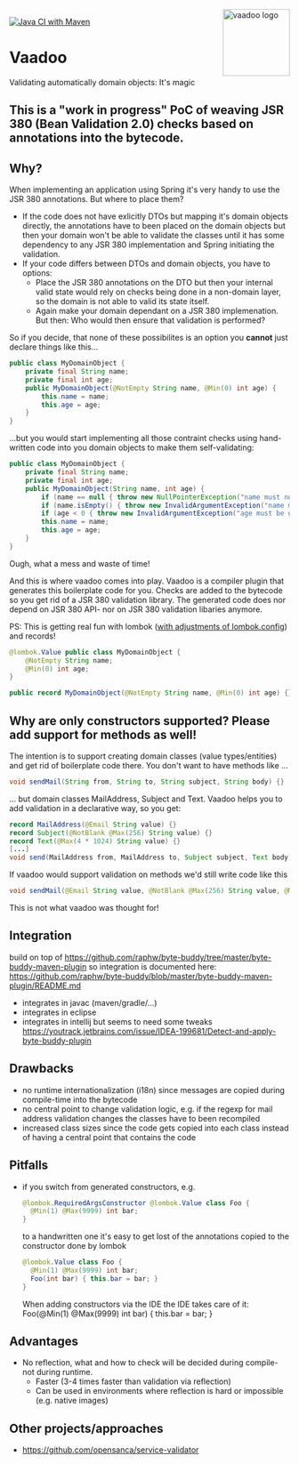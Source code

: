 <a href="[[https://bytebuddy.net]](https://github.com/pfichtner/vaadoo/)(https://github.com/pfichtner/vaadoo/)">
<img src="https://pfichtner.github.io/vaadoo/vaadoo.png" alt="vaadoo logo" height="120px" align="right" />
</a>

[![Java CI with Maven](https://github.com/pfichtner/vaadoo/actions/workflows/maven.yml/badge.svg)](https://github.com/pfichtner/vaadoo/actions/workflows/maven.yml)

# Vaadoo
Validating automatically domain objects: It's magic

## This is a "work in progress" PoC of weaving JSR 380 (Bean Validation 2.0) checks based on annotations into the bytecode. 

## Why? 
When implementing an application using Spring it's very handy to use the JSR 380 annotations. But where to place them? 
- If the code does not have exlicitly DTOs but mapping it's domain objects directly, the annotations have to been placed on the domain objects but then your domain won't be able to validate the classes until it has some dependency to any JSR 380 implementation and Spring initiating the validation. 
- If your code differs between DTOs and domain objects, you have to options: 
  - Place the JSR 380 annotations on the DTO but then your internal valid state would rely on checks being done in a non-domain layer, so the domain is not able to valid its state itself. 
  - Again make your domain dependant on a JSR 380 implemenation. But then: Who would then ensure that validation is performed? 

So if you decide, that none of these possibilites is an option you **cannot** just declare things like this...

```java
public class MyDomainObject {
    private final String name;
    private final int age;
    public MyDomainObject(@NotEmpty String name, @Min(0) int age) {
        this.name = name;
        this.age = age;
    }
}
```

...but you would start implementing all those contraint checks using hand-written code into you domain objects to make them self-validating: 

```java
public class MyDomainObject {
    private final String name;
    private final int age;
    public MyDomainObject(String name, int age) {
        if (name == null { throw new NullPointerException("name must not be null"); }
        if (name.isEmpty() { throw new InvalidArgumentException("name must not be empty"); }
        if (age < 0 { throw new InvalidArgumentException("age must be greater than or equal to 0"); }
        this.name = name;
        this.age = age;
    }
}
```

Ough, what a mess and waste of time! 

And this is where vaadoo comes into play. Vaadoo is a compiler plugin that generates this boilerplate code for you. Checks are added to the bytecode so you get rid of a JSR 380 validation library. The generated code does nor depend on JSR 380 API- nor on JSR 380 validation libaries anymore. 

PS: This is getting real fun with lombok ([with adjustments of lombok.config](https://github.com/pfichtner/vaadoo/blob/main/vaadoo-tests/lombok.config)) and records! 
```java
@lombok.Value public class MyDomainObject {
    @NotEmpty String name;
    @Min(0) int age;
}
```

```java
public record MyDomainObject(@NotEmpty String name, @Min(0) int age) {}
```

## Why are only constructors supported? Please add support for methods as well! 

The intention is to support creating domain classes (value types/entities) and get rid of boilerplate code there. 
You don't want to have methods like ...
```java
void sendMail(String from, String to, String subject, String body) {}
```

... but domain classes MailAddress, Subject and Text. Vaadoo helps you to add validation in a declarative way, so you get: 
```java
record MailAddress(@Email String value) {}
record Subject(@NotBlank @Max(256) String value) {}
record Text(@Max(4 * 1024) String value) {}
[...]
void send(MailAddress from, MailAddress to, Subject subject, Text body) {}
```

If vaadoo would support validation on methods we'd still write code like this
```java
void sendMail(@Email String value, @NotBlank @Max(256) String value, @Max(4 * 1024) String value) {}
```

This is not what vaadoo was thought for! 

## Integration
build on top of https://github.com/raphw/byte-buddy/tree/master/byte-buddy-maven-plugin so integration is documented here: https://github.com/raphw/byte-buddy/blob/master/byte-buddy-maven-plugin/README.md
- integrates in javac (maven/gradle/...)
- integrates in eclipse
- integrates in intellij but seems to need some tweaks https://youtrack.jetbrains.com/issue/IDEA-199681/Detect-and-apply-byte-buddy-plugin

## Drawbacks
- no runtime internationalization (i18n) since messages are copied during compile-time into the bytecode
- no central point to change validation logic, e.g. if the regexp for mail address validation changes the classes have to been recompiled
- increased class sizes since the code gets copied into each class instead of having a central point that contains the code

## Pitfalls
- if you switch from generated constructors, e.g. 
  ```java
  @lombok.RequiredArgsConstructor @lombok.Value class Foo {
  	@Min(1) @Max(9999) int bar;
  }
  ```
  to a handwritten one it's easy to get lost of the annotations copied to the constructor done by lombok
  ```java
  @lombok.Value class Foo {
  	@Min(1) @Max(9999) int bar;
  	Foo(int bar) { this.bar = bar; }
  }
  ```
  When adding constructors via the IDE the IDE takes care of it: Foo(@Min(1) @Max(9999) int bar) { this.bar = bar; }

## Advantages
- No reflection, what and how to check will be decided during compile- not during runtime. 
  - Faster (3-4 times faster than validation via reflection)
  - Can be used in environments where reflection is hard or impossible (e.g. native images)

## Other projects/approaches
- https://github.com/opensanca/service-validator

